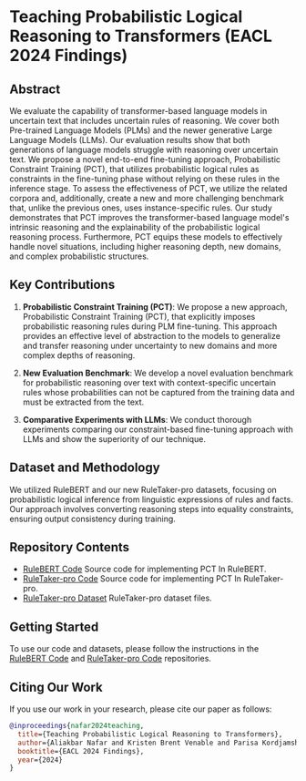 # Teaching Probabilistic Logical Reasoning to Transformers (EACL 2024 Findings)

## Abstract

We evaluate the capability of transformer-based language models in uncertain text that includes uncertain rules of reasoning. We cover both Pre-trained Language Models (PLMs) and the newer generative Large Language Models (LLMs). Our evaluation results show that both generations of language models struggle with reasoning over uncertain text. We propose a novel end-to-end fine-tuning approach, Probabilistic Constraint Training (PCT), that utilizes probabilistic logical rules as constraints in the fine-tuning phase without relying on these rules in the inference stage. To assess the effectiveness of PCT, we utilize the related corpora and, additionally, create a new and more challenging benchmark that, unlike the previous ones, uses instance-specific rules. Our study demonstrates that PCT improves the transformer-based language model's intrinsic reasoning and the explainability of the probabilistic logical reasoning process. Furthermore, PCT equips these models to effectively handle novel situations, including higher reasoning depth, new domains, and complex probabilistic structures.

## Key Contributions

1. **Probabilistic Constraint Training (PCT)**: We propose a new approach, Probabilistic Constraint Training (PCT), that explicitly imposes probabilistic reasoning rules during PLM fine-tuning. This approach provides an effective level of abstraction to the models to generalize and transfer reasoning under uncertainty to new domains and more complex depths of reasoning.

2. **New Evaluation Benchmark**: We develop a novel evaluation benchmark for probabilistic reasoning over text with context-specific uncertain rules whose probabilities can not be captured from the training data and must be extracted from the text.

3. **Comparative Experiments with LLMs**: We conduct thorough experiments comparing our constraint-based fine-tuning approach with LLMs and show the superiority of our technique.

## Dataset and Methodology

We utilized RuleBERT and our new RuleTaker-pro datasets, focusing on probabilistic logical inference from linguistic expressions of rules and facts. Our approach involves converting reasoning steps into equality constraints, ensuring output consistency during training.

## Repository Contents

- [RuleBERT Code](https://github.com/HLR/Probabilistic_Logical_Reasoning/tree/main/RuleBERT) Source code for implementing PCT In RuleBERT. 
- [RuleTaker-pro Code](https://github.com/HLR/Probabilistic_Logical_Reasoning/tree/main/RuleTaker-pro) Source code for implementing PCT In RuleTaker-pro.
- [RuleTaker-pro Dataset](https://github.com/HLR/Probabilistic_Logical_Reasoning/tree/main/RuleTaker-pro)  RuleTaker-pro dataset files.

## Getting Started

To use our code and datasets, please follow the instructions in the [RuleBERT Code](https://github.com/HLR/Probabilistic_Logical_Reasoning/tree/main/RuleBERT) and [RuleTaker-pro Code](https://github.com/HLR/Probabilistic_Logical_Reasoning/tree/main/RuleTaker-pro) repositories.

## Citing Our Work

If you use our work in your research, please cite our paper as follows:
```bibtex
@inproceedings{nafar2024teaching,
  title={Teaching Probabilistic Logical Reasoning to Transformers},
  author={Aliakbar Nafar and Kristen Brent Venable and Parisa Kordjamshidi},
  booktitle={EACL 2024 Findings},
  year={2024}
}
